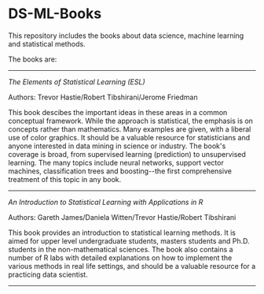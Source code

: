# DS-ML-Books

This repository includes the books about data science, machine learning and statistical methods.

The books are:

------------------------------------------------------------
*The Elements of Statistical Learning (ESL)*

Authors: Trevor Hastie/Robert Tibshirani/Jerome Friedman

This book descibes the important ideas in these areas in a common conceptual framework. While the approach is statistical, the emphasis is on concepts rather than mathematics. Many examples are given, with a liberal use of color graphics. It should be a valuable resource for statisticians and anyone interested in data mining in science or industry. The book's coverage is broad, from supervised learning (prediction) to unsupervised learning. The many topics include neural networks, support vector machines, classification trees and boosting--the first comprehensive treatment of this topic in any book.

-------------------------------------------------------------

*An Introduction to Statistical Learning with Applications in R*

Authors: Gareth James/Daniela Witten/Trevor Hastie/Robert Tibshirani

This book provides an introduction to statistical learning methods. It is aimed for upper level undergraduate students, masters students and Ph.D. students in the non-mathematical sciences. The book also contains a number of R labs with detailed explanations on how to implement the various methods in real life settings, and should be a valuable resource for a practicing data scientist.

-------------------------------------------------------------























